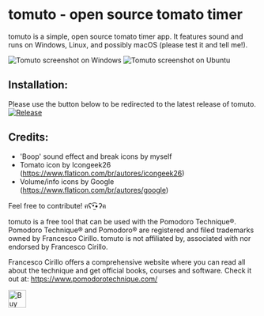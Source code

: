 # tomuto -  open source tomato timer
tomuto is a simple, open source tomato timer app. It features sound and runs on Windows, Linux, and possibly macOS (please test it and tell me!).

![Tomuto screenshot on Windows](https://i.imgur.com/LmXe4Ke.png)
![Tomuto screenshot on Ubuntu](https://i.imgur.com/Sp3tDix.png)

## Installation:
Please use the button below to be redirected to the latest release of tomuto. <br>
[![Release](https://img.shields.io/github/v/release/mateuscv/tomuto?include_prereleases)](https://github.com/mateuscv/tomuto/releases/latest)

## Credits:
- 'Boop' sound effect and break icons by myself
- Tomato icon by Icongeek26 (https://www.flaticon.com/br/autores/icongeek26)
- Volume/info icons by Google (https://www.flaticon.com/br/autores/google)

Feel free to contribute! ฅʕ•̫͡•ʔฅ

tomuto is a free tool that can be used with the Pomodoro Technique®. Pomodoro Technique® and Pomodoro® are registered and filed trademarks owned by Francesco Cirillo. tomuto is not affiliated by, associated with nor endorsed by Francesco Cirillo. <br>

Francesco Cirillo offers a comprehensive website where you can read all about the technique and get official books, courses and software. Check it out at: https://www.pomodorotechnique.com/

<a href='https://ko-fi.com/A0A74DCUL' target='_blank'><img height='36' style='border:0px;height:36px;' src='https://cdn.ko-fi.com/cdn/kofi2.png?v=2' border='0' alt='Buy Me a Coffee at ko-fi.com' /></a>
